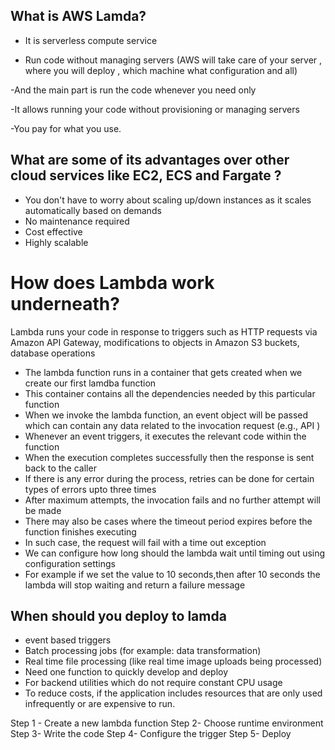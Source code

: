 ## What is AWS Lamda?

- It is  serverless compute service

- Run code without managing servers (AWS will take care of your server , where you will deploy , which machine what configuration and all)

-And the main part is run the code whenever you need only 

-It allows running your code without provisioning or managing servers

-You pay for what you use.
## What are some of its advantages over other cloud services like EC2, ECS and Fargate ?
- You don't have to worry about scaling up/down instances as it scales automatically based on demands
- No maintenance required
- Cost effective
- Highly scalable

# How does Lambda work underneath?
Lambda runs your code in response to triggers such as HTTP requests via Amazon API Gateway, modifications to objects in Amazon S3 buckets, database operations
- The lambda function runs in a container that gets created when we create our first lamdba function
- This container contains all the dependencies needed by this particular function
- When we invoke the lambda function, an event object will be passed which can contain any data related to the invocation request (e.g., API )
- Whenever an event triggers, it executes the relevant code within the function
- When the execution completes successfully then the response is sent back to the caller
- If there is any error during the process, retries can be done for certain types of errors upto three times
- After maximum attempts, the invocation fails and no further attempt will be made
- There may also be cases where the timeout period expires before the function finishes executing
- In such case, the request will fail with a time out exception
- We can configure how long should the lambda wait until timing out using configuration settings
- For example if we set the value to 10 seconds,then after 10 seconds the lambda will stop waiting and return a failure message

## When should you deploy to lamda

- event based triggers 
- Batch processing jobs (for example: data transformation)
- Real time file processing (like real time image uploads being processed)
- Need one function to  quickly develop and deploy 
- For backend utilities which do not require constant CPU usage
- To reduce costs, if the application includes resources that are only used infrequently or are expensive to run.


Step 1 -
Create a new lambda function
Step 2- 
Choose runtime environment
Step 3-
Write the code
Step 4-
Configure the trigger
Step 5-
Deploy



